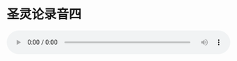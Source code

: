 # 圣灵论录音四

<audio style="width: 100%;" preload="false" controls controlslist="nodownload"><source src="//cdn.wechat.edu.pl/audio/mp3/old/27415.mp3" type="audio/mpeg">Your browser does not support the audio element.</audio>


